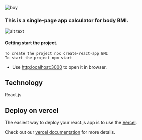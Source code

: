 ![boy](https://tse4.mm.bing.net/th?id=OIP.EwKZ_d8lrOStUhWKxTzZ1QHaD5&pid=Api&P=0)

### This is a single-page app calculator for body BMI.
![alt text](https://img.shields.io/badge/last%20commit-March%202023-orange)

#### Getting start the project.
```react
To create the project npx create-react-app BMI
To start the project npm start
```
- Use [http:localhost:3000](http://localhost:3000) to open it in browser.

## Technology
React.js

## Deploy on vercel
The easiest way to deploy your react.js app is to use the [Vercel](https://bmi-ptoes9ya3-arashrahimipour.vercel.app/).

Check out our [vercel documentation](https://vercel.com/docs) for more details.

